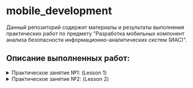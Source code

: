 # mobile_development

Данный репозиторий содержит материалы и результаты выполнения практических работ по предмету "Разработка мобильных компонент анализа безопасности информационно-аналитических систем (ИАС)".

## Описание выполненных работ:
<details>
  <summary>Практическое занятие №1: (Lesson 1)</summary>
  
  #### Описание
  В рамках данного практического занятия были выполнены задания по разработке мобильных приложений с использованием среды разработки Android Studio. Основной целью было освоение базовых принципов создания интерфейсов, работы с различными типами макетов (Layout), а также обработки событий в Android-приложениях.

  #### Cозданные модули
  В процессе выполнения практического занятия был создан проект **Lesson1** и реализованы следующие модули:
  1. **Модуль "app"**:
  Основной модуль, созданный в начале работы. Использовался для изучения базовых принципов работы с Android Studio, создания интерфейсов и настройки макетов.

2. **Модуль "myapplication"**:
  В этом модуле были созданы отдельные файлы макетов для каждого типа Layout (**LinearLayout**, **TableLayout**, **ConstraintLayout** и добавлены соответствующие элементы интерфейса.

3. **Модуль "controllesson1"**:
  В этом модуле были добавлены различные элементы интерфейса (кнопки, текстовые поля, ImageView), а также реализована поддержка разных ориентаций экрана (портретной и альбомной).

4. **Модуль "buttonclicker"**:
  В этом модуле были реализованы обработчики событий для кнопок, изменяющих текст в TextView и состояние CheckBox при нажатии.
</details>

<details>
  <summary>Практическое занятие №2: (Lesson 2)</summary>
  
  #### Описание
  В рамках данного практического занятия были изучены инструменты отладки, жизненный цикл Activity, работа с Intent и диалоговыми окнами. Основные задачи включали освоение методов логирования, анализ жизненного цикла компонентов, реализацию межэкранных переходов и создание различных типов уведомлений.

  #### Cозданные модули
  В процессе выполнения практического занятия был создан проект **Lesson2** и реализованы следующие модули:
  1. **Модуль "activitylifecycle1"**:
  Данный модуль использовался для изучения инструментов отладки в Android Studio. Также были исследованы методы жизненного цикла Activity (onCreate, onStart, onResume и др.), сохранение состояния приложения (onSaveInstanceState). Проведены тесты поведения Activity при различных сценариях (Home, Back)

2. **Модуль "multiactivity"**:
  В этом модуле было создано приложение с несколькими Activity. Реализован переход между экранами с помощью явного Intent. Освоена передача данных между Activity через Bundle

3. **Модуль "interfilter"**:
  В этом модуле были реализованы неявные Intent для открытия веб-страниц.

4. **Модуль "toastapp"**:
  В этом модуле были реализованы всплывающие уведомления (Toast). Реализован подсчет символов в EditText, а также отображение группы студента и его номера в списках.

5. **Модуль "notificationapp"**:
  В этом модуле были реализованы уведомления (Notifications). Были добавлены разрешения для работы с Notification.

6. **Модуль "dialog"**:
  В этом модуле были созданы различные типы Dialog и добавлены соответствующие элементы интерфейса:
    - _snackbar_ - легковесный компонент интерфейса в Android, предназначенный для отображения краткосрочных сообщений , которые могут содержать действие (action). Был реализован в основном файле;
    - _AlertDialog_ - стандартное диалоговое окно в Android, которое позволяет выводить пользователю сообщения, запрашивать подтверждение действий или ввод данных
    - _DatePickerDialog_ - стандартный диалог в Android для выбора даты (день, месяц, год).
    - _TimePickerDialog_ - это стандартный диалог в Android, позволяющий пользователю выбрать время (часы и минуты). 
    - _ProgressDialog_ - это диалоговое окно , которое отображает индикатор прогресса (загрузки, ожидания, выполнения задачи) и, при необходимости, текстовое сообщение. 
</details>

